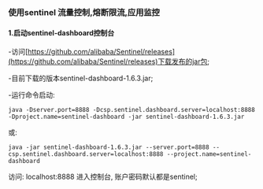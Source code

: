### 使用sentinel 流量控制,熔断限流,应用监控


#### 1.启动sentinel-dashboard控制台

-访问[https://github.com/alibaba/Sentinel/releases](https://github.com/alibaba/Sentinel/releases)下载发布的jar包;

-目前下载的版本sentinel-dashboard-1.6.3.jar;

-运行命令启动:
```
java -Dserver.port=8888 -Dcsp.sentinel.dashboard.server=localhost:8888 -Dproject.name=sentinel-dashboard -jar sentinel-dashboard-1.6.3.jar
```
或:
```
java -jar sentinel-dashboard-1.6.3.jar --server.port=8888 --csp.sentinel.dashboard.server=localhost:8888 --project.name=sentinel-dashboard 
```

访问: localhost:8888 进入控制台, 账户密码默认都是sentinel;
